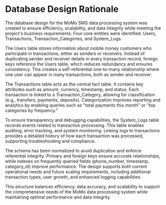 # Database Design Rationale

The database design for the MoMo SMS data processing system was created to ensure efficiency, scalability, and data integrity while meeting the project's business requirements. Four core entities were identified: Users, Transactions, Transaction_Categories, and System_Logs.

The Users table stores information about mobile money customers who participate in transactions, either as senders or receivers. Instead of duplicating sender and receiver details in every transaction record, foreign keys reference the Users table, which reduces redundancy and ensures consistency. This creates a self-referential one-to-many relationship where one user can appear in many transactions, both as sender and receiver.

The Transactions table acts as the central fact table. It contains key attributes such as amount, currency, timestamp, and status. Each transaction is linked to a Transaction_Category, allowing for classification (e.g., transfers, payments, deposits). Categorization improves reporting and analytics by enabling queries such as "total payments this month" or "top categories by frequency."

To ensure transparency and debugging capabilities, the System_Logs table records events related to transaction processing. This table enables auditing, error tracking, and system monitoring. Linking logs to transactions provides a detailed history of how each transaction was processed, supporting troubleshooting and compliance.

The schema has been normalized to avoid duplication and enforce referential integrity. Primary and foreign keys ensure accurate relationships, while indexes on frequently queried fields (phone_number, timestamp, category_id) improve performance. The design supports both current operational needs and future scaling requirements, including additional transaction types, user growth, and enhanced logging capabilities.

This structure balances efficiency, data accuracy, and scalability to support the comprehensive needs of the MoMo data processing system while maintaining optimal performance and data integrity.
